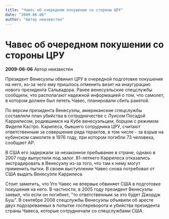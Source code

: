```yaml
---
title: "Чавес об очередном покушении со стороны ЦРУ"
date: "2009-06-06"
author: "Автор неизвестен"
---
```


# Чавес об очередном покушении со стороны ЦРУ

**2009-06-06** Автор неизвестен

Президент Венесуэлы обвинил ЦРУ в очередной подготовке покушения на него, из-за чего ему пришлось отменить визит на инаугурацию нового президента Сальвадора. Ранее венесуэльские спецслужбы сообщили, что располагают надежной информацией о том, что самолет, в котором должен был лететь Чавес, планировали сбить ракетой.

По версии президента Венесуэлы, американские спецслужбы составляли план убийства в сотрудничестве с Луисом Посадой Каррилесом, родившимся на Кубе венесуэльцем, борцом с режимом Фиделя Кастро. Карилеса, бывшего сотрудника ЦРУ, считают ответственным за совершение ряда терактов, в том числе - за взрыв на кубинском самолете в 1976 году, при котором погибли 73 человека, сообщает AP.

В США его задержали за незаконное пребывание в стране, однако в 2007 году выпустили под залог. 81-летнего Каррилеса отказались экстрадировать в Венесуэлу из-за того, что там к нему могут применить пытки. В своем выступлении Чавес снова потребовал от США выдать Венесуэле Каррилеса.

Стоит заметить, что Уго Чавес не впервые обвиняет США в подготовке покушения на него. В частности, в 2005 году президент Венесуэлы заявил, что если он погибнет, "то ответственным за это будет Джордж Буш". В сентябре 2008 спецслужбы Венесуэлы объявили об аресте двух подозреваемых в попытке госпереворота и убийства президента страны Чавеса, которые сотрудничали со спецслужбами США.